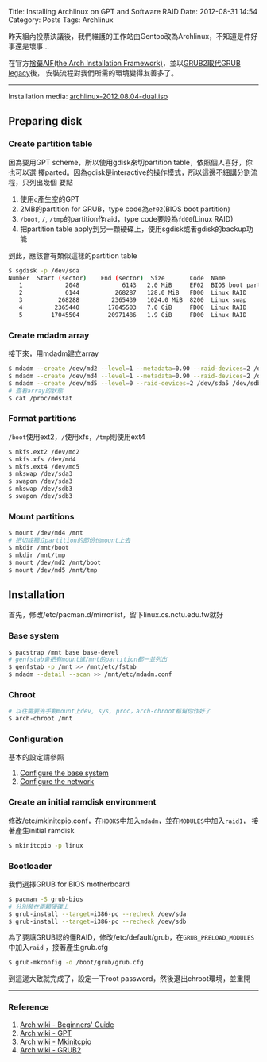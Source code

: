 Title: Installing Archlinux on GPT and Software RAID
Date: 2012-08-31 14:54
Category: Posts
Tags: Archlinux

昨天組內投票決議後，我們維護的工作站由Gentoo改為Archlinux，不知道是件好事還是壞事...

在官方[捨棄AIF(the Arch Installation Framework)][1]，並以[GRUB2取代GRUB legacy][2]後，
安裝流程對我們所需的環境變得友善多了。

------------------------------------------------------------------------------------

Installation media: [archlinux-2012.08.04-dual.iso][3]

## Preparing disk
### Create partition table
因為要用GPT scheme，所以使用gdisk來切partition table，依照個人喜好，你也可以選
擇parted。因為gdisk是interactive的操作模式，所以這邊不細講分割流程，只列出幾個
要點

1. 使用`o`產生空的GPT
2. 2MB的partition for GRUB，type code為`ef02`(BIOS boot partition)
3. `/boot`, `/`, `/tmp`的partition作raid，type code要設為`fd00`(Linux RAID)
4. 把partition table apply到另一顆硬碟上，使用sgdisk或者gdisk的backup功能

到此，應該會有類似這樣的partition table
```bash
$ sgdisk -p /dev/sda
Number  Start (sector)    End (sector)  Size       Code  Name
   1            2048            6143   2.0 MiB     EF02  BIOS boot partition
   2            6144          268287   128.0 MiB   FD00  Linux RAID
   3          268288         2365439   1024.0 MiB  8200  Linux swap
   4         2365440        17045503   7.0 GiB     FD00  Linux RAID
   5        17045504        20971486   1.9 GiB     FD00  Linux RAID
```

### Create mdadm array
接下來，用mdadm建立array
```bash
$ mdadm --create /dev/md2 --level=1 --metadata=0.90 --raid-devices=2 /dev/sda2 /dev/sdb2
$ mdadm --create /dev/md4 --level=1 --metadata=0.90 --raid-devices=2 /dev/sda4 /dev/sdb4
$ mdadm --create /dev/md5 --level=0 --raid-devices=2 /dev/sda5 /dev/sdb5
# 查看array的狀態
$ cat /proc/mdstat
```

### Format partitions
`/boot`使用ext2，`/`使用xfs，`/tmp`則使用ext4
```bash
$ mkfs.ext2 /dev/md2
$ mkfs.xfs /dev/md4
$ mkfs.ext4 /dev/md5
$ mkswap /dev/sda3
$ swapon /dev/sda3
$ mkswap /dev/sdb3
$ swapon /dev/sdb3
```

### Mount partitions
```bash
$ mount /dev/md4 /mnt
# 把切成獨立partition的部份也mount上去
$ mkdir /mnt/boot
$ mkdir /mnt/tmp
$ mount /dev/md2 /mnt/boot
$ mount /dev/md5 /mnt/tmp
```
    
## Installation
首先，修改/etc/pacman.d/mirrorlist，留下linux.cs.nctu.edu.tw就好
### Base system
```bash
$ pacstrap /mnt base base-devel
# genfstab會把有mount進/mnt的partition都一並列出
$ genfstab -p /mnt >> /mnt/etc/fstab
$ mdadm --detail --scan >> /mnt/etc/mdadm.conf
```

### Chroot
```bash
# 以往需要先手動mount上dev, sys, proc，arch-chroot都幫你作好了
$ arch-chroot /mnt
```

### Configuration
基本的設定請參照

1. [Configure the base system][4]
2. [Configure the network][5]

### Create an initial ramdisk environment
修改/etc/mkinitcpio.conf，在`HOOKS`中加入`mdadm`，並在`MODULES`中加入`raid1`，
接著產生initial ramdisk
```bash
$ mkinitcpio -p linux
```

### Bootloader
我們選擇GRUB for BIOS motherboard
```bash
$ pacman -S grub-bios
# 分別裝在兩顆硬碟上
$ grub-install --target=i386-pc --recheck /dev/sda
$ grub-install --target=i386-pc --recheck /dev/sdb
```

為了要讓GRUB認的懂RAID，修改/etc/default/grub，在`GRUB_PRELOAD_MODULES`中加入`raid`
，接著產生grub.cfg
```bash
$ grub-mkconfig -o /boot/grub/grub.cfg
```

到這邊大致就完成了，設定一下root password，然後退出chroot環境，並重開

------------------------------------------------------------------------------------

### Reference
1. [Arch wiki - Beginners' Guide](https://wiki.archlinux.org/index.php/Beginners'_Guide)
2. [Arch wiki - GPT](https://wiki.archlinux.org/index.php/GPT)
3. [Arch wiki - Mkinitcpio](https://wiki.archlinux.org/index.php/Mkinitcpio#Using_RAID)
4. [Arch wiki - GRUB2](https://wiki.archlinux.org/index.php/GRUB2#RAID)

[1]: http://www.archlinux.org/news/install-media-20120715-released/
[2]: http://www.archlinux.org/news/install-media-20120804-available/
[3]: http://linux.cs.nctu.edu.tw/archlinux/iso/2012.08.04/archlinux-2012.08.04-dual.iso
[4]: https://wiki.archlinux.org/index.php/Beginners'_Guide#Configure_the_base_system
[5]: https://wiki.archlinux.org/index.php/Beginners'_Guide#Configure_the_network
